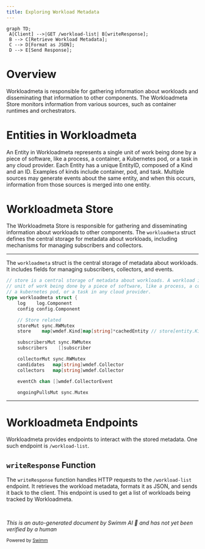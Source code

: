 ```yaml
---
title: Exploring Workload Metadata
---
```

```mermaid
graph TD;
 A[Client] -->|GET /workload-list| B[writeResponse];
 B --> C[Retrieve Workload Metadata];
 C --> D[Format as JSON];
 D --> E[Send Response];
```

# Overview

Workloadmeta is responsible for gathering information about workloads and disseminating that information to other components. The Workloadmeta Store monitors information from various sources, such as container runtimes and orchestrators.

# Entities in Workloadmeta

An Entity in Workloadmeta represents a single unit of work being done by a piece of software, like a process, a container, a Kubernetes pod, or a task in any cloud provider. Each Entity has a unique EntityID, composed of a Kind and an ID. Examples of kinds include container, pod, and task. Multiple sources may generate events about the same entity, and when this occurs, information from those sources is merged into one entity.

# Workloadmeta Store

The Workloadmeta Store is responsible for gathering and disseminating information about workloads to other components. The <SwmToken path="comp/core/workloadmeta/impl/workloadmeta.go" pos="33:2:2" line-data="type workloadmeta struct {">`workloadmeta`</SwmToken> struct defines the central storage for metadata about workloads, including mechanisms for managing subscribers and collectors.

<SwmSnippet path="/comp/core/workloadmeta/impl/workloadmeta.go" line="30">

---

The <SwmToken path="comp/core/workloadmeta/impl/workloadmeta.go" pos="33:2:2" line-data="type workloadmeta struct {">`workloadmeta`</SwmToken> struct is the central storage of metadata about workloads. It includes fields for managing subscribers, collectors, and events.

```go
// store is a central storage of metadata about workloads. A workload is any
// unit of work being done by a piece of software, like a process, a container,
// a kubernetes pod, or a task in any cloud provider.
type workloadmeta struct {
	log    log.Component
	config config.Component

	// Store related
	storeMut sync.RWMutex
	store    map[wmdef.Kind]map[string]*cachedEntity // store[entity.Kind][entity.ID] = &cachedEntity{}

	subscribersMut sync.RWMutex
	subscribers    []subscriber

	collectorMut sync.RWMutex
	candidates   map[string]wmdef.Collector
	collectors   map[string]wmdef.Collector

	eventCh chan []wmdef.CollectorEvent

	ongoingPullsMut sync.Mutex
```

---

</SwmSnippet>

# Workloadmeta Endpoints

Workloadmeta provides endpoints to interact with the stored metadata. One such endpoint is <SwmToken path="comp/core/workloadmeta/impl/workloadmeta.go" pos="130:14:17" line-data="		Endpoint:      api.NewAgentEndpointProvider(wm.writeResponse, &quot;/workload-list&quot;, &quot;GET&quot;),">`/workload-list`</SwmToken>.

## <SwmToken path="comp/core/workloadmeta/impl/workloadmeta.go" pos="130:10:10" line-data="		Endpoint:      api.NewAgentEndpointProvider(wm.writeResponse, &quot;/workload-list&quot;, &quot;GET&quot;),">`writeResponse`</SwmToken> Function

The <SwmToken path="comp/core/workloadmeta/impl/workloadmeta.go" pos="130:10:10" line-data="		Endpoint:      api.NewAgentEndpointProvider(wm.writeResponse, &quot;/workload-list&quot;, &quot;GET&quot;),">`writeResponse`</SwmToken> function handles HTTP requests to the <SwmToken path="comp/core/workloadmeta/impl/workloadmeta.go" pos="130:14:17" line-data="		Endpoint:      api.NewAgentEndpointProvider(wm.writeResponse, &quot;/workload-list&quot;, &quot;GET&quot;),">`/workload-list`</SwmToken> endpoint. It retrieves the workload metadata, formats it as JSON, and sends it back to the client. This endpoint is used to get a list of workloads being tracked by Workloadmeta.

&nbsp;

*This is an auto-generated document by Swimm AI 🌊 and has not yet been verified by a human*

<SwmMeta version="3.0.0" repo-id="Z2l0aHViJTNBJTNBZGF0YWRvZy1hZ2VudCUzQSUzQVN3aW1tLURlbW8=" repo-name="datadog-agent"><sup>Powered by [Swimm](/)</sup></SwmMeta>
